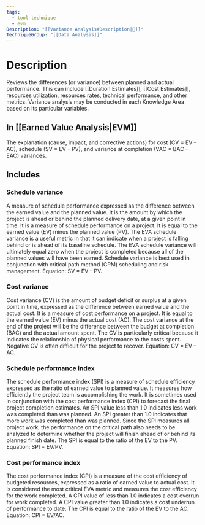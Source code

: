 ```yaml
---
tags:
  - tool-technique
  - evm
Description: "[[Variance Analysis#Description|📝]]"
TechniqueGroup: "[[Data Analysis]]"
---
```

# Description
Reviews the differences (or variance) between planned and actual performance. This can include [[Duration Estimates]], [[Cost Estimates]], resources utilization, resources rates, technical performance, and other metrics. Variance analysis may be conducted in each Knowledge Area based on its particular variables.
## In [[Earned Value Analysis|EVM]]
The explanation (cause, impact, and corrective actions) for cost (CV = EV – AC), schedule (SV = EV – PV), and variance at completion (VAC = BAC – EAC) variances.
## Includes
### Schedule variance
A measure of schedule performance expressed as the difference between the earned value and the planned value. It is the amount by which the project is ahead or behind the planned delivery date, at a given point in time. It is a measure of schedule performance on a project. It is equal to the earned value (EV) minus the planned value (PV). The EVA schedule variance is a useful metric in that it can indicate when a project is falling behind or is ahead of its baseline schedule. The EVA schedule variance will ultimately equal zero when the project is completed because all of the planned values will have been earned. Schedule variance is best used in conjunction with critical path method (CPM) scheduling and risk management. Equation: SV = EV – PV.
### Cost variance
Cost variance (CV) is the amount of budget deficit or surplus at a given point in time, expressed as the difference between earned value and the actual cost. It is a measure of cost performance on a project. It is equal to the earned value (EV) minus the actual cost (AC). The cost variance at the end of the project will be the difference between the budget at completion (BAC) and the actual amount spent. The CV is particularly critical because it indicates the relationship of physical performance to the costs spent. Negative CV is often difficult for the project to recover. Equation: CV = EV – AC.
### Schedule performance index
The schedule performance index (SPI) is a measure of schedule efficiency expressed as the ratio of earned value to planned value. It measures how efficiently the project team is accomplishing the work. It is sometimes used in conjunction with the cost performance index (CPI) to forecast the final project completion estimates. An SPI value less than 1.0 indicates less work was completed than was planned. An SPI greater than 1.0 indicates that more work was completed than was planned. Since the SPI measures all project work, the performance on the critical path also needs to be analyzed to determine whether the project will finish ahead of or behind its planned finish date. The SPI is equal to the ratio of the EV to the PV. Equation: SPI = EV/PV.
### Cost performance index
The cost performance index (CPI) is a measure of the cost efficiency of budgeted resources, expressed as a ratio of earned value to actual cost. It is considered the most critical EVA metric and measures the cost efficiency for the work completed. A CPI value of less than 1.0 indicates a cost overrun for work completed. A CPI value greater than 1.0 indicates a cost underrun of performance to date. The CPI is equal to the ratio of the EV to the AC. Equation: CPI = EV/AC.
